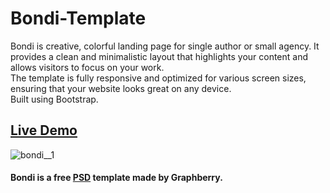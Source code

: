 # Bondi-Template

Bondi is creative, colorful landing page for single author or small agency. 
It provides a clean and minimalistic layout that highlights your content and allows visitors to focus on your work. <br>
The template is fully responsive and optimized for various screen sizes, ensuring that your website looks great on any device. <br>
Built using Bootstrap.
## <a href="https://mostafa-zewail77.github.io/Bondi-Template/">Live Demo</a>
![bondi__1](https://github.com/Mostafa-Zewail77/Bondi-Template/assets/104537380/3995bf56-72cd-484a-a5e7-84da84816766)




#### Bondi is a free <a href="https://www.graphberry.com/item/bondi-psd-landing-page">PSD</a> template made by Graphberry.
